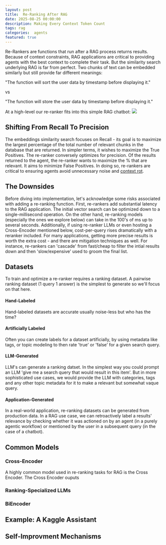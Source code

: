 ```yaml
---
layout: post
title:  Re-Ranking After RAG
date: 2025-08-25 00:00:00
description: Making Every Context Token Count
tags: rag
categories:  agents
featured: true
---
```


Re-Rankers are functions that run after a RAG process returns results. Because of context constraints, RAG applications are critical to providing agents with the best context to complete their task. But the similarity search underlying RAG is far from perfect. Two chunks of text can be embedded similarly but still provide far different meanings: 

"The function will sort the user data by timestamp before displaying it."

vs

"The function will store the user data by timestamp before displaying it."

At a high-level our re-ranker fits into this simple RAG chatbot:
<img src="rerankers/RAG_Reranker.drawio.png" />


## Shifting From Recall To Precision 
The embeddings similarity search focuses on Recall - its goal is to maximize the largest percentage of the total number of relevant chunks in the database that are returned. In simpler terms, it wishes to maximize the True Positives. The re-ranker conversely optimizes for precision. Of the results returned to the agent, the re-ranker wants to maximize the % that are relevant. It aims to minimize False Positives. In doing so, re-rankers are critical to ensuring agents avoid unnecessary noise and [context rot](https://research.trychroma.com/context-rot). 

## The Downsides
Before diving into implementation, let's acknowledge some risks associated with adding a re-ranking function. First, re-rankers add substantial latency to the RAG application. The initial vector search can be optimized down to a single-millisecond operation. On the other hand, re-ranking models (especially the ones we explore below) can take in the 100's of ms up to several seconds. Additionally, if using re-ranker LLMs or even hosting a Cross-Encoder mentioned below, cost-per-query rises dramatically with a reranker included. For many applications, getting more precise results is worth the extra cost - and there are mitigation techniques as well. For instance, re-rankers can 'cascade' from fast/cheap to filter the intial results down and then 'slow/expensive' used to groom the final list. 

## Datasets

To train and optimize a re-ranker requires a ranking dataset. A pairwise ranking dataset (1 query 1 answer) is the simplest to generate so we'll focus on that here. 

#### Hand-Labeled
Hand-labeled datasets are accurate usually noise-less but who has the time? 

#### Artificially Labeled
Often you can create labels for a dataset artificially, by using metadata like tags, or topic modeling to then rate 'true' or 'false' for a given search query. 

#### LLM-Generated
LLM's can generate a ranking datset. In the simplest way you could prompt an LLM 'give me a search query that would result in this item'. But in more sophisticated use cases, we would provide the LLM with categories, tags and any other topic metadata for it to make a relevant but somewhat vaque query. 

#### Application-Generated
In a real-world application, re-ranking datasets can be generated from production data. In a RAG use case, we can retroactively label a results' relevance by checking whether it was actioned on by an agent (in a purely agentic workflow) or mentioned by the user in a subsequent query (in the case of a chatbot). 

## Common Models

### Cross-Encoder
A highly common model used in re-ranking tasks for RAG is the Cross Encoder. The Cross Encoder ouputs

### Ranking-Specialized LLMs

### BiEncoder



## Example: A Kaggle Assistant

## 

## Self-Improvment Mechanisms